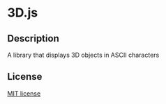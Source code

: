 # 3D.js
## Description
A library that displays 3D objects in ASCII characters
## License
[MIT license](https://github.com/surenenfiajyan/3d.js/blob/main/LICENSE)
